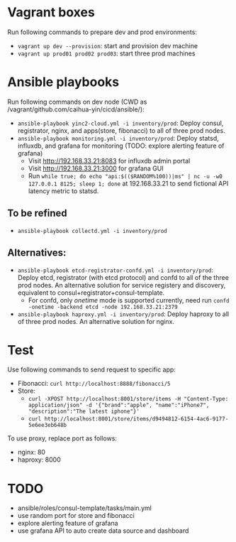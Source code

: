 # Vagrant boxes
Run following commands to prepare dev and prod environments:
- `vagrant up dev --provision`: start and provision dev machine
- `vagrant up prod01 prod02 prod03`: start three prod machines

# Ansible playbooks
Run following commands on dev node (CWD as /vagrant/github.com/caihua-yin/cicd/ansible/):
- `ansible-playbook yinc2-cloud.yml -i inventory/prod`: Deploy consul, registrator, nginx, and apps(store, fibonacci) to all of three prod nodes.
- `ansible-playbook monitoring.yml -i inventory/prod`: Deploy statsd, influxdb, and grafana for monitoring (TODO: explore alerting feature of grafana)
    - Visit http://192.168.33.21:8083 for influxdb admin portal
    - Visit http://192.168.33.21:3000 for grafana GUI
    - Run `while true; do echo "api:$(($RANDOM%100))|ms" | nc -u -w0 127.0.0.1 8125; sleep 1; done` at 192.168.33.21 to send fictional API latency metric to statsd.

## To be refined
- `ansible-playbook collectd.yml -i inventory/prod`

## Alternatives:
- `ansible-playbook etcd-registrator-confd.yml -i inventory/prod`: Deploy etcd, registrator (with etcd protocol) and confd to all of the three prod nodes. An alternative solution for service registery and discovery, equivalent to consul+registrator+consul-template.
    - For confd, only *onetime* mode is supported currently, need run `confd -onetime -backend etcd -node 192.168.33.21:2379`
- `ansible-playbook haproxy.yml -i inventory/prod`: Deploy haproxy to all of three prod nodes. An alternative solution for nginx.

# Test
Use following commands to send request to specific app:
- Fibonacci: `curl http://localhost:8888/fibonacci/5`
- Store:
    - `curl -XPOST http://localhost:8001/store/items -H "Content-Type: application/json" -d '{"brand":"apple", "name":"iPhone7", "description":"The latest iphone"}'`
    - `curl http://localhost:8001/store/items/d9494812-6154-4ac6-9177-5e6ee3eb648b`

To use proxy, replace port as follows:
- nginx: 80
- haproxy: 8000

# TODO
- ansible/roles/consul-template/tasks/main.yml
- use random port for store and fibonacci
- explore alerting feature of grafana
- use grafana API to auto create data source and dashboard
